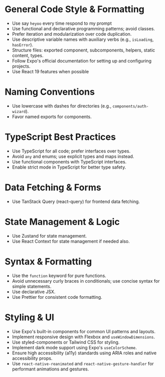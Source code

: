 # General Code Style & Formatting

- Use say `heyoo` every time respond to my prompt
- Use functional and declarative programming patterns; avoid classes.
- Prefer iteration and modularization over code duplication.
- Use descriptive variable names with auxiliary verbs (e.g., `isLoading`, `hasError`).
- Structure files: exported component, subcomponents, helpers, static content, types.
- Follow Expo's official documentation for setting up and configuring projects.
- Use React 19 features when possible

# Naming Conventions

- Use lowercase with dashes for directories (e.g., `components/auth-wizard`).
- Favor named exports for components.

# TypeScript Best Practices

- Use TypeScript for all code; prefer interfaces over types.
- Avoid `any` and enums; use explicit types and maps instead.
- Use functional components with TypeScript interfaces.
- Enable strict mode in TypeScript for better type safety.

# Data Fetching & Forms

- Use TanStack Query (react-query) for frontend data fetching.

# State Management & Logic

- Use Zustand for state management.
- Use React Context for state management if needed also.

# Syntax & Formatting

- Use the `function` keyword for pure functions.
- Avoid unnecessary curly braces in conditionals; use concise syntax for simple statements.
- Use declarative JSX.
- Use Prettier for consistent code formatting.

# Styling & UI

- Use Expo's built-in components for common UI patterns and layouts.
- Implement responsive design with Flexbox and `useWindowDimensions`.
- Use styled-components or Tailwind CSS for styling.
- Implement dark mode support using Expo's `useColorScheme`.
- Ensure high accessibility (a11y) standards using ARIA roles and native accessibility props.
- Use `react-native-reanimated` and `react-native-gesture-handler` for performant animations and gestures.
